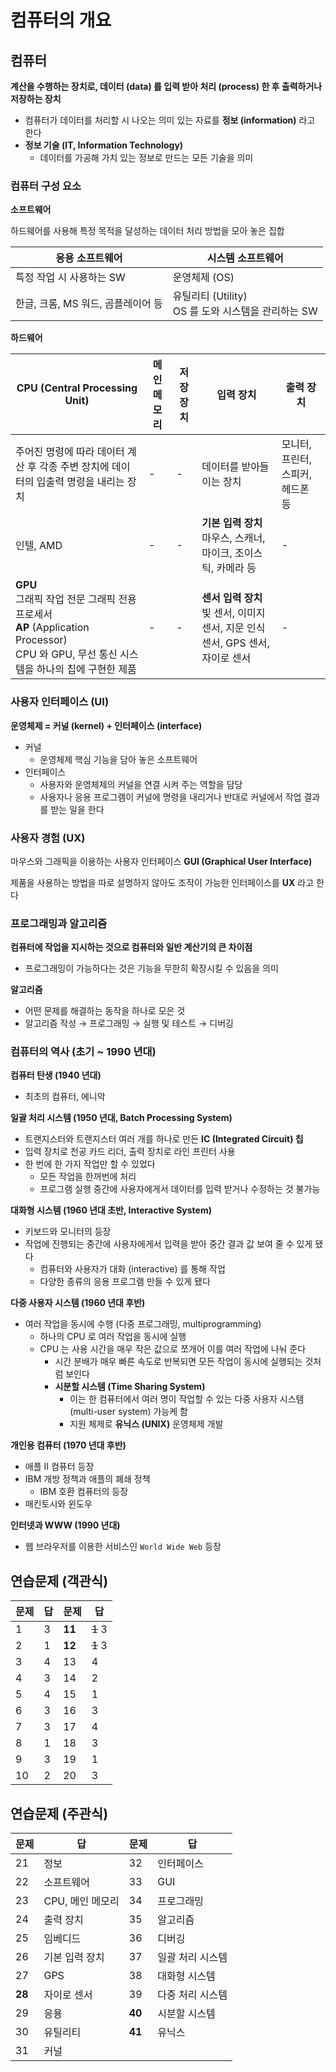 # 컴퓨터의 개요

## 컴퓨터

**계산을 수행하는 장치로, 데이터 (data) 를 입력 받아 처리 (process) 한 후 출력하거나 저장하는 장치**

* 컴퓨터가 데이터를 처리할 시 나오는 의미 있는 자료를 **정보 (information)** 라고 한다
* **정보 기술 (IT, Information Technology)**
  * 데이터를 가공해 가치 있는 정보로 만드는 모든 기술을 의미



### **컴퓨터 구성 요소**

**소프트웨어**

하드웨어를 사용해 특정 목적을 달성하는 데이터 처리 방법을 모아 놓은 집합

| 응용 소프트웨어                    | 시스템 소프트웨어                                        |
| ---------------------------------- | -------------------------------------------------------- |
| 특정 작업 시 사용하는 SW           | 운영체제 (OS)                                            |
| 한글, 크롬, MS 워드, 곰플레이어 등 | 유틸리티 (Utility) <br />OS 를 도와 시스템을 관리하는 SW |

**하드웨어**

| CPU (Central Processing Unit)                                | 메인 메모리 | 저장 장치 | 입력 장치                                                    | 출력 장치                         |
| ------------------------------------------------------------ | ----------- | --------- | ------------------------------------------------------------ | --------------------------------- |
| 주어진 명령에 따라 데이터 계산 후 각종 주변 장치에 데이터의 입출력 명령을 내리는 장치 | -           | -         | 데이터를 받아들이는 장치                                     | 모니터, 프린터, 스피커, 헤드폰 등 |
| 인텔, AMD                                                    | -           | -         | **기본 입력 장치** <br />마우스, 스캐너, 마이크, 조이스틱, 카메라 등 | -                                 |
| **GPU** <br />그래픽 작업 전문 그래픽 전용 프로세서<br />**AP** (Application Processor)<br /> CPU 와 GPU, 무선 통신 시스템을 하나의 칩에 구현한 제품 | -           | -         | **센서 입력 장치**<br />빛 센서, 이미지 센서, 지문 인식 센서, GPS 센서, 자이로 센서 | -                                 |



### 사용자 인터페이스 (UI)

**운영체제 = 커널 (kernel) + 인터페이스 (interface)**

* 커널
  * 운영체제 핵심 기능을 담아 놓은 소프트웨어
* 인터페이스
  * 사용자와 운영체제의 커널을 연결 시켜 주는 역할을 담당
  * 사용자나 응용 프로그램이 커널에 명령을 내리거나 반대로 커널에서 작업 결과를 받는 일을 한다



### 사용자 경험 (UX)

마우스와 그래픽을 이용하는 사용자 인터페이스 **GUI (Graphical User Interface)**

제품을 사용하는 방법을 따로 설명하지 않아도 조작이 가능한 인터페이스를 **UX** 라고 한다



### 프로그래밍과 알고리즘

**컴퓨터에 작업을 지시하는 것으로 컴퓨터와 일반 계산기의 큰 차이점**

* 프로그래밍이 가능하다는 것은 기능을 무한히 확장시킬 수 있음을 의미

**알고리즘**

* 어떤 문제를 해결하는 동작을 하나로 모은 것
* 알고리즘 작성 &rarr; 프로그래밍 &rarr; 실행 및 테스트 &rarr; 디버깅



### 컴퓨터의 역사 (초기 ~ 1990 년대)

**컴퓨터 탄생 (1940 년대)**

* 최초의 컴퓨터, 에니악

**일괄 처리 시스템 (1950 년대, Batch Processing System)**

* 트랜지스터와 트랜지스터 여러 개를 하나로 만든 **IC (Integrated Circuit) 칩**
* 입력 장치로 천공 카드 리더, 출력 장치로 라인 프린터 사용
* 한 번에 한 가지 작업만 할 수 있었다
  * 모든 작업을 한꺼번에 처리
  * 프로그램 실행 중간에 사용자에게서 데이터를 입력 받거나 수정하는 것 불가능

**대화형 시스템 (1960 년대 초반, Interactive System)**

* 키보드와 모니터의 등장
* 작업에 진행되는 중간에 사용자에게서 입력을 받아 중간 결과 값 보여 줄 수 있게 됐다
  * 컴퓨터와 사용자가 대화 (interactive) 를 통해 작업
  * 다양한 종류의 응용 프로그램 만들 수 있게 됐다

**다중 사용자 시스템 (1960 년대 후반)**

* 여러 작업을 동시에 수행 (다중 프로그래밍, multiprogramming)
  * 하나의 CPU 로 여러 작업을 동시에 실행
  * CPU 는 사용 시간을 매우 작은 값으로 쪼개어 이를 여러 작업에 나눠 준다
    * 시간 분배가 매우 빠른 속도로 반복되면 모든 작업이 동시에 실행되는 것처럼 보인다
    * **시분할 시스템 (Time Sharing System)**
      * 이는 한 컴퓨터에서 여러 명이 작업할 수 있는 다중 사용자 시스템 (multi-user system) 가능케 함
      * 지원 체제로 **유닉스 (UNIX)** 운영체제 개발

**개인용 컴퓨터 (1970 년대 후반)**

* 애플 II 컴퓨터 등장
* IBM 개방 정책과 애플의 폐쇄 정책
  * IBM 호환 컴퓨터의 등장
* 매킨토시와 윈도우

**인터넷과 WWW (1990 년대)**

* 웹 브라우저를 이용한 서비스인 `World Wide Web` 등장



## 연습문제 (객관식)

| 문제 | 답   | 문제   | 답      |
| ---- | ---- | ------ | ------- |
| 1    | 3    | **11** | ~~1~~ 3 |
| 2    | 1    | **12** | ~~1~~ 3 |
| 3    | 4    | 13     | 4       |
| 4    | 3    | 14     | 2       |
| 5    | 4    | 15     | 1       |
| 6    | 3    | 16     | 3       |
| 7    | 3    | 17     | 4       |
| 8    | 1    | 18     | 3       |
| 9    | 3    | 19     | 1       |
| 10   | 2    | 20     | 3       |

## 연습문제 (주관식)

| 문제   | 답               | 문제   | 답               |
| ------ | ---------------- | ------ | ---------------- |
| 21     | 정보             | 32     | 인터페이스       |
| 22     | 소프트웨어       | 33     | GUI              |
| 23     | CPU, 메인 메모리 | 34     | 프로그래밍       |
| 24     | 출력 장치        | 35     | 알고리즘         |
| 25     | 임베디드         | 36     | 디버깅           |
| 26     | 기본 입력 장치   | 37     | 일괄 처리 시스템 |
| 27     | GPS              | 38     | 대화형 시스템    |
| **28** | 자이로 센서      | 39     | 다중 처리 시스템 |
| 29     | 응용             | **40** | 시분할 시스템    |
| 30     | 유틸리티         | **41** | 유닉스           |
| 31     | 커널             |        |                  |

